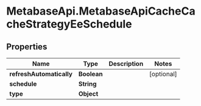 # MetabaseApi.MetabaseApiCacheCacheStrategyEeSchedule

## Properties

Name | Type | Description | Notes
------------ | ------------- | ------------- | -------------
**refreshAutomatically** | **Boolean** |  | [optional] 
**schedule** | **String** |  | 
**type** | **Object** |  | 


